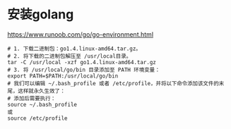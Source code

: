 # 安装golang
https://www.runoob.com/go/go-environment.html
```
# 1. 下载二进制包：go1.4.linux-amd64.tar.gz。
# 2. 将下载的二进制包解压至 /usr/local目录。
tar -C /usr/local -xzf go1.4.linux-amd64.tar.gz
# 3. 将 /usr/local/go/bin 目录添加至 PATH 环境变量：
export PATH=$PATH:/usr/local/go/bin
# 我们可以编辑 ~/.bash_profile 或者 /etc/profile，并将以下命令添加该文件的末尾，这样就永久生效了：
# 添加后需要执行：
source ~/.bash_profile
或
source /etc/profile
```